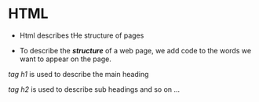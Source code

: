 # HTML

- Html describes tHe structure of pages

- To describe the ***structure*** of a web page, we add code to the words we want to appear on the page.
 
 *tag h1* is used to describe the main heading
 
 *tag h2* is used to describe sub headings and so on ...
 
